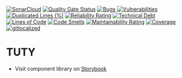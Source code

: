[![SonarCloud](https://sonarcloud.io/images/project_badges/sonarcloud-orange.svg)](https://sonarcloud.io/summary/new_code?id=LeoCantThinkOfAName_tuty)
[![Quality Gate Status](https://sonarcloud.io/api/project_badges/measure?project=LeoCantThinkOfAName_tuty&metric=alert_status)](https://sonarcloud.io/summary/new_code?id=LeoCantThinkOfAName_tuty)
[![Bugs](https://sonarcloud.io/api/project_badges/measure?project=LeoCantThinkOfAName_tuty&metric=bugs)](https://sonarcloud.io/summary/new_code?id=LeoCantThinkOfAName_tuty)
[![Vulnerabilities](https://sonarcloud.io/api/project_badges/measure?project=LeoCantThinkOfAName_tuty&metric=vulnerabilities)](https://sonarcloud.io/summary/new_code?id=LeoCantThinkOfAName_tuty)
[![Duplicated Lines (%)](https://sonarcloud.io/api/project_badges/measure?project=LeoCantThinkOfAName_tuty&metric=duplicated_lines_density)](https://sonarcloud.io/summary/new_code?id=LeoCantThinkOfAName_tuty)
[![Reliability Rating](https://sonarcloud.io/api/project_badges/measure?project=LeoCantThinkOfAName_tuty&metric=reliability_rating)](https://sonarcloud.io/summary/new_code?id=LeoCantThinkOfAName_tuty)
[![Technical Debt](https://sonarcloud.io/api/project_badges/measure?project=LeoCantThinkOfAName_tuty&metric=sqale_index)](https://sonarcloud.io/summary/new_code?id=LeoCantThinkOfAName_tuty)
[![Lines of Code](https://sonarcloud.io/api/project_badges/measure?project=LeoCantThinkOfAName_tuty&metric=ncloc)](https://sonarcloud.io/summary/new_code?id=LeoCantThinkOfAName_tuty)
[![Code Smells](https://sonarcloud.io/api/project_badges/measure?project=LeoCantThinkOfAName_tuty&metric=code_smells)](https://sonarcloud.io/summary/new_code?id=LeoCantThinkOfAName_tuty)
[![Maintainability Rating](https://sonarcloud.io/api/project_badges/measure?project=LeoCantThinkOfAName_tuty&metric=sqale_rating)](https://sonarcloud.io/summary/new_code?id=LeoCantThinkOfAName_tuty)
[![Coverage](https://sonarcloud.io/api/project_badges/measure?project=LeoCantThinkOfAName_tuty&metric=coverage)](https://sonarcloud.io/summary/new_code?id=LeoCantThinkOfAName_tuty)
[![gitlocalized ](https://gitlocalize.com/repo/8628/whole_project/badge.svg)](https://gitlocalize.com/repo/8628/whole_project?utm_source=badge)
# TUTY
- Visit component library on [Storybook](https://leocantthinkofaname.github.io/tuty/)
